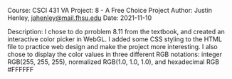 Course:     CSCI 431 VA
Project:    8 - A Free Choice Project
Author:     Justin Henley, jahenley@mail.fhsu.edu
Date:       2021-11-10

Description:
	I chose to do prroblem 8.11 from the textbook, and created
an interactive color picker in WebGL. I added some CSS styling
to the HTML file to practice web design and make the project
more interesting. I also chose to display the color values in 
three different RGB notations: 
	integer RGB(255, 255, 255), 
	normalized RGB(1.0, 1.0, 1.0), 
	and hexadecimal RGB #FFFFFF
